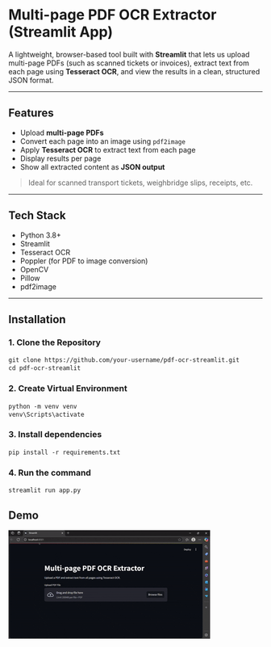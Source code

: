# Multi-page PDF OCR Extractor (Streamlit App)

A lightweight, browser-based tool built with **Streamlit** that lets us upload multi-page PDFs (such as scanned tickets or invoices), extract text from each page using **Tesseract OCR**, and view the results in a clean, structured JSON format.

---

## Features

- Upload **multi-page PDFs**
- Convert each page into an image using `pdf2image`
- Apply **Tesseract OCR** to extract text from each page
- Display results per page
- Show all extracted content as **JSON output**

> Ideal for scanned transport tickets, weighbridge slips, receipts, etc.

---

## Tech Stack

- Python 3.8+
- Streamlit
- Tesseract OCR
- Poppler (for PDF to image conversion)
- OpenCV
- Pillow
- pdf2image

---

## Installation

### 1. Clone the Repository
    git clone https://github.com/your-username/pdf-ocr-streamlit.git
    cd pdf-ocr-streamlit

### 2. Create Virtual Environment

    python -m venv venv
    venv\Scripts\activate 

### 3. Install dependencies

    pip install -r requirements.txt

### 4. Run the command 

    streamlit run app.py

## Demo

  ![Demo](https://raw.githubusercontent.com/himanshisharmaa/OCR-PDF/main/demo.gif)


  
